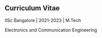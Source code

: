 ## Curriculum Vitae

IISc Bangalore | 2021-2023 | M.Tech

Electronics and Communication Engineering
